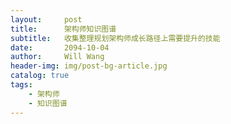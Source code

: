 ```yaml
---
layout:     post
title:      架构师知识图谱
subtitle:   收集整理规划架构师成长路径上需要提升的技能
date:       2094-10-04
author:     Will Wang
header-img: img/post-bg-article.jpg
catalog: true
tags:
    - 架构师
    - 知识图谱
---
```


